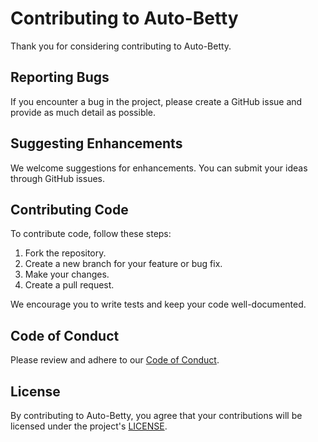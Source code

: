 # Contributing to Auto-Betty

Thank you for considering contributing to Auto-Betty. 

## Reporting Bugs

If you encounter a bug in the project, please create a GitHub issue and provide as much detail as possible.

## Suggesting Enhancements

We welcome suggestions for enhancements. You can submit your ideas through GitHub issues.

## Contributing Code

To contribute code, follow these steps:
1. Fork the repository.
2. Create a new branch for your feature or bug fix.
3. Make your changes.
4. Create a pull request.

We encourage you to write tests and keep your code well-documented.

## Code of Conduct

Please review and adhere to our [Code of Conduct](CODE_OF_CONDUCT.md).

## License

By contributing to Auto-Betty, you agree that your contributions will be licensed under the project's [LICENSE](LICENSE).
